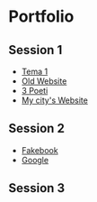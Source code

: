 <html>
<body>
    <h1>Portfolio</h1>
    <h2>Session 1 </h2>
    <ul>
    <li><a href="s1/t01.html" target="_blank">Tema 1 </a></li>
    <li><a href="s1/old-website.html" target="_blank"> Old Website </a></li>
    <li><a href="s1/trei-poeti-home-page.html" target="_blank"> 3 Poeti</a></li>
    <li><a href="s1/galati.html" target="_blank"> My city's Website</a></li>
    </ul>
    <h2>Session 2 </h2>
    <ul>
        <li><a href="t8.html" target ="_blank">Fakebook</a></li>
        <li><a href="t9.html" target ="_blank">Google</a></li>
    </ul>
    <h2>Session 3 </h2>
    <ul>
        
</body>
</html>
